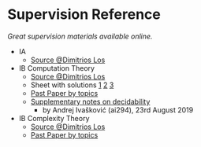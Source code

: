 # Supervision Reference

*Great supervision materials available online.*

- IA
  - [Source @Dimitrios Los](https://dimitrioslos.com/supervisions/)
- IB Computation Theory
  - [Source @Dimitrios Los](https://dimitrioslos.com/supervisions/)
  - Sheet with solutions [1](./Ref/IBCompTheory/exer_sols_1.pdf) [2](./Ref/IBCompTheory/exer_sols_2.pdf) [3](./Ref/IBCompTheory/exer_sols_3.pdf)
  - [Past Paper by topics](./Ref/IBCompTheory/Past%20Paper%20by%20Topics.pdf)
  - [Supplementary notes on decidability](./Ref/IBCompTheory/Notes-Decidability.pdf)
    - by Andrej Ivašković (ai294), 23rd August 2019
- IB Complexity Theory
  - [Source @Dimitrios Los](https://dimitrioslos.com/sups/)
  - [Past Paper by topics](./Ref/IBComplexityTheory/Past%20Paper%20by%20Topics.pdf)

